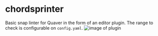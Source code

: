 # chordsprinter
Basic snap linter for Quaver in the form of an editor plugin. The range to check is configurable on `config.yaml`.
![image of plugin](steam_workshop_preview-1.png)
